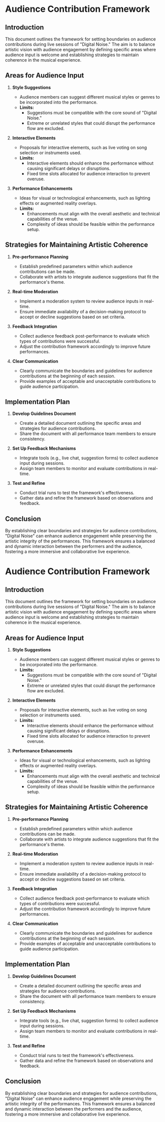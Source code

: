

# Audience Contribution Framework

## Introduction

This document outlines the framework for setting boundaries on audience contributions during live sessions of "Digital Noise." The aim is to balance artistic vision with audience engagement by defining specific areas where audience input is welcome and establishing strategies to maintain coherence in the musical experience.

## Areas for Audience Input

1. **Style Suggestions**
   - Audience members can suggest different musical styles or genres to be incorporated into the performance.
   - **Limits:**
     - Suggestions must be compatible with the core sound of "Digital Noise."
     - Extreme or unrelated styles that could disrupt the performance flow are excluded.

2. **Interactive Elements**
   - Proposals for interactive elements, such as live voting on song selection or instruments used.
   - **Limits:**
     - Interactive elements should enhance the performance without causing significant delays or disruptions.
     - Fixed time slots allocated for audience interaction to prevent overuse.

3. **Performance Enhancements**
   - Ideas for visual or technological enhancements, such as lighting effects or augmented reality overlays.
   - **Limits:**
     - Enhancements must align with the overall aesthetic and technical capabilities of the venue.
     - Complexity of ideas should be feasible within the performance setup.

## Strategies for Maintaining Artistic Coherence

1. **Pre-performance Planning**
   - Establish predefined parameters within which audience contributions can be made.
   - Collaborate with artists to integrate audience suggestions that fit the performance's theme.

2. **Real-time Moderation**
   - Implement a moderation system to review audience inputs in real-time.
   - Ensure immediate availability of a decision-making protocol to accept or decline suggestions based on set criteria.

3. **Feedback Integration**
   - Collect audience feedback post-performance to evaluate which types of contributions were successful.
   - Adjust the contribution framework accordingly to improve future performances.

4. **Clear Communication**
   - Clearly communicate the boundaries and guidelines for audience contributions at the beginning of each session.
   - Provide examples of acceptable and unacceptable contributions to guide audience participation.

## Implementation Plan

1. **Develop Guidelines Document**
   - Create a detailed document outlining the specific areas and strategies for audience contributions.
   - Share the document with all performance team members to ensure consistency.

2. **Set Up Feedback Mechanisms**
   - Integrate tools (e.g., live chat, suggestion forms) to collect audience input during sessions.
   - Assign team members to monitor and evaluate contributions in real-time.

3. **Test and Refine**
   - Conduct trial runs to test the framework's effectiveness.
   - Gather data and refine the framework based on observations and feedback.

## Conclusion

By establishing clear boundaries and strategies for audience contributions, "Digital Noise" can enhance audience engagement while preserving the artistic integrity of the performances. This framework ensures a balanced and dynamic interaction between the performers and the audience, fostering a more immersive and collaborative live experience.

# Audience Contribution Framework

## Introduction

This document outlines the framework for setting boundaries on audience contributions during live sessions of "Digital Noise." The aim is to balance artistic vision with audience engagement by defining specific areas where audience input is welcome and establishing strategies to maintain coherence in the musical experience.

## Areas for Audience Input

1. **Style Suggestions**
   - Audience members can suggest different musical styles or genres to be incorporated into the performance.
   - **Limits:**
     - Suggestions must be compatible with the core sound of "Digital Noise."
     - Extreme or unrelated styles that could disrupt the performance flow are excluded.

2. **Interactive Elements**
   - Proposals for interactive elements, such as live voting on song selection or instruments used.
   - **Limits:**
     - Interactive elements should enhance the performance without causing significant delays or disruptions.
     - Fixed time slots allocated for audience interaction to prevent overuse.

3. **Performance Enhancements**
   - Ideas for visual or technological enhancements, such as lighting effects or augmented reality overlays.
   - **Limits:**
     - Enhancements must align with the overall aesthetic and technical capabilities of the venue.
     - Complexity of ideas should be feasible within the performance setup.

## Strategies for Maintaining Artistic Coherence

1. **Pre-performance Planning**
   - Establish predefined parameters within which audience contributions can be made.
   - Collaborate with artists to integrate audience suggestions that fit the performance's theme.

2. **Real-time Moderation**
   - Implement a moderation system to review audience inputs in real-time.
   - Ensure immediate availability of a decision-making protocol to accept or decline suggestions based on set criteria.

3. **Feedback Integration**
   - Collect audience feedback post-performance to evaluate which types of contributions were successful.
   - Adjust the contribution framework accordingly to improve future performances.

4. **Clear Communication**
   - Clearly communicate the boundaries and guidelines for audience contributions at the beginning of each session.
   - Provide examples of acceptable and unacceptable contributions to guide audience participation.

## Implementation Plan

1. **Develop Guidelines Document**
   - Create a detailed document outlining the specific areas and strategies for audience contributions.
   - Share the document with all performance team members to ensure consistency.

2. **Set Up Feedback Mechanisms**
   - Integrate tools (e.g., live chat, suggestion forms) to collect audience input during sessions.
   - Assign team members to monitor and evaluate contributions in real-time.

3. **Test and Refine**
   - Conduct trial runs to test the framework's effectiveness.
   - Gather data and refine the framework based on observations and feedback.

## Conclusion

By establishing clear boundaries and strategies for audience contributions, "Digital Noise" can enhance audience engagement while preserving the artistic integrity of the performances. This framework ensures a balanced and dynamic interaction between the performers and the audience, fostering a more immersive and collaborative live experience.
